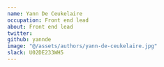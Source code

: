 ```yaml
---
name: Yann De Ceukelaire
occupation: Front end lead
about: Front end lead
twitter:
github: yannde
image: "@/assets/authors/yann-de-ceukelaire.jpg"
slack: U02DE233WH5
---
```

